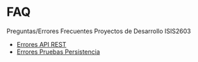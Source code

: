 # FAQ
Preguntas/Errores Frecuentes Proyectos de Desarrollo ISIS2603


* [Errores API REST](../../wiki/Errores_API_REST)
* [Errores Pruebas Persistencia](../../wiki/Errores_pruebas_persistencia)
